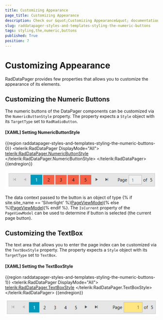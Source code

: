 ```yaml
---
title: Customizing Appearance
page_title: Customizing Appearance
description: Check our &quot;Customizing Appearance&quot; documentation article for the RadDataPager {{ site.framework_name }} control.
slug: raddatapager-styles-and-templates-styling-the-numeric-buttons
tags: styling,the,numeric,buttons
published: True
position: 7
---
```


# Customizing Appearance

RadDataPager provides few properties that allows you to customize the appearance of its elements.

## Customizing the Numeric Buttons

The numeric buttons of the DataPager components can be customized via the `NumericButtonStyle` property. The property expects a `Style` object with its `TargetType` set to `RadRadioButton`.

#### __[XAML] Setting NumericButtonStyle__
{{region raddatapager-styles-and-templates-styling-the-numeric-buttons-0}}
	<telerik:RadDataPager DisplayMode="All">          
		<telerik:RadDataPager.NumericButtonStyle>
			<Style TargetType="telerik:RadRadioButton">
				<Setter Property="Padding" Value="12 5" />
				<Setter Property="Margin" Value="1 2" />
				<Setter Property="Background" Value="#F56147" />                    
			</Style>
		</telerik:RadDataPager.NumericButtonStyle>
	</telerik:RadDataPager>
{{endregion}}

![](images/raddatapager-styles-and-templates-styling-the-numeric-buttons-0.png)

The data context passed to the button is an object of type {% if site.site_name == 'Silverlight' %}[PageViewModel](https://docs.telerik.com/devtools/silverlight/api/telerik.windows.controls.data.datapager.pageviewmodel){% else %}[PageViewModel](https://docs.telerik.com/devtools/wpf/api/telerik.windows.controls.data.datapager.pageviewmodel){% endif %}. The `IsCurrent` property of the `PageViewModel` can be used to determine if button is selected (the current page button).

## Customizing the TextBox

The text area that allows you to enter the page index can be customized via the `TextBoxStyle` property. The property expects a `Style` object with its `TargetType` set to `TextBox`.

#### __[XAML] Setting the TextBoxStyle__
{{region raddatapager-styles-and-templates-styling-the-numeric-buttons-1}}
	<telerik:RadDataPager DisplayMode="All">          
		<telerik:RadDataPager.TextBoxStyle>
			<Style TargetType="TextBox">
				<Setter Property="Width" Value="50" />                    
				<Setter Property="Background" Value="#FFE680" />
				<Setter Property="TextAlignment" Value="Right" />
			</Style>
		</telerik:RadDataPager.TextBoxStyle>
	</telerik:RadDataPager>
{{endregion}}

![](images/raddatapager-styles-and-templates-styling-the-numeric-buttons-1.png)